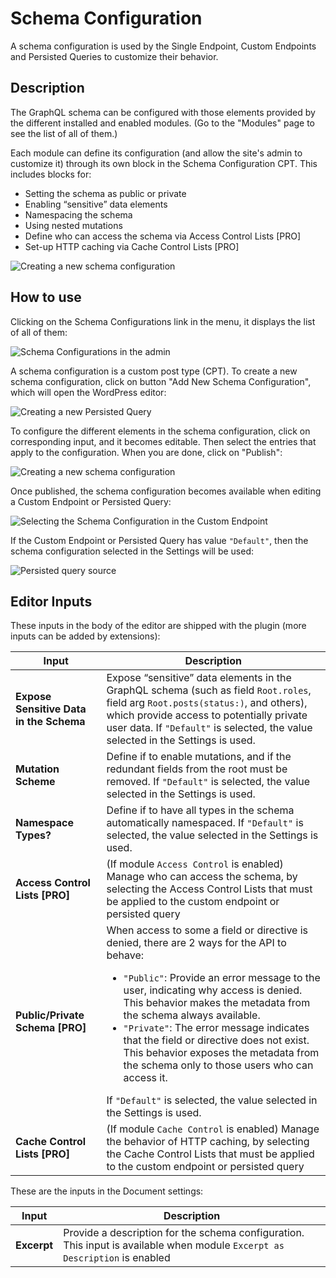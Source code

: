 # Schema Configuration

A schema configuration is used by the Single Endpoint, Custom Endpoints and Persisted Queries to customize their behavior.

## Description

The GraphQL schema can be configured with those elements provided by the different installed and enabled modules. (Go to the "Modules" page to see the list of all of them.)

Each module can define its configuration (and allow the site's admin to customize it) through its own block in the Schema Configuration CPT. This includes blocks for:

- Setting the schema as public or private
- Enabling “sensitive” data elements
- Namespacing the schema
- Using nested mutations
- Define who can access the schema via Access Control Lists [PRO]
- Set-up HTTP caching via Cache Control Lists [PRO]

![Creating a new schema configuration](../../images/schema-configuration.png "Creating a new schema configuration")

## How to use

Clicking on the Schema Configurations link in the menu, it displays the list of all of them:

![Schema Configurations in the admin](../../images/schema-configurations-page.png)

A schema configuration is a custom post type (CPT). To create a new schema configuration, click on button "Add New Schema Configuration", which will open the WordPress editor:

![Creating a new Persisted Query](../../images/new-schema-configuration.png)

To configure the different elements in the schema configuration, click on corresponding input, and it becomes editable. Then select the entries that apply to the configuration. When you are done, click on "Publish":

![Creating a new schema configuration](../../images/editing-schema-configuration.gif)

Once published, the schema configuration becomes available when editing a Custom Endpoint or Persisted Query:

![Selecting the Schema Configuration in the Custom Endpoint](../../images/schema-configuration-in-custom-endpoint.png)

If the Custom Endpoint or Persisted Query has value `"Default"`, then the schema configuration selected in the Settings will be used:

![Persisted query source](../../images/settings-default-schema-configuration.png)

## Editor Inputs

These inputs in the body of the editor are shipped with the plugin (more inputs can be added by extensions):

<table>
<thead>
<tr>
    <th>Input</th>
    <th>Description</th>
</tr>
</thead>
<tbody>
<tr>
    <td><strong>Expose Sensitive Data in the Schema</strong></td>
    <td>Expose “sensitive” data elements in the GraphQL schema (such as field <code>Root.roles</code>, field arg <code>Root.posts(status:)</code>, and others), which provide access to potentially private user data. If <code>"Default"</code> is selected, the value selected in the Settings is used.</td>
</tr>
<tr>
    <td><strong>Mutation Scheme</strong></td><td>Define if to enable mutations, and if the redundant fields from the root must be removed. If <code>"Default"</code> is selected, the value selected in the Settings is used.</td>
</tr>
<tr>
    <td><strong>Namespace Types?</strong></td><td>Define if to have all types in the schema automatically namespaced. If <code>"Default"</code> is selected, the value selected in the Settings is used.</td>
</tr>
<tr>
    <td><strong>Access Control Lists [PRO]</strong></td>
    <td>(If module <code>Access Control</code> is enabled) Manage who can access the schema, by selecting the Access Control Lists that must be applied to the custom endpoint or persisted query</td>
</tr>
<tr>
    <td><strong>Public/Private Schema [PRO]</strong></td>
    <td>When access to some a field or directive is denied, there are 2 ways for the API to behave:<ul><li><code>"Public"</code>: Provide an error message to the user, indicating why access is denied. This behavior makes the metadata from the schema always available.</li><li><code>"Private"</code>: The error message indicates that the field or directive does not exist. This behavior exposes the metadata from the schema only to those users who can access it.</li></ul>If <code>"Default"</code> is selected, the value selected in the Settings is used.</td>
</tr>
<tr>
    <td><strong>Cache Control Lists [PRO]</strong></td>
    <td>(If module <code>Cache Control</code> is enabled) Manage the behavior of HTTP caching, by selecting the Cache Control Lists that must be applied to the custom endpoint or persisted query</td>
</tr>
</tbody>
</table>

These are the inputs in the Document settings:

| Input | Description |
| --- | --- |
| **Excerpt** | Provide a description for the schema configuration.<br/>This input is available when module `Excerpt as Description` is enabled |
